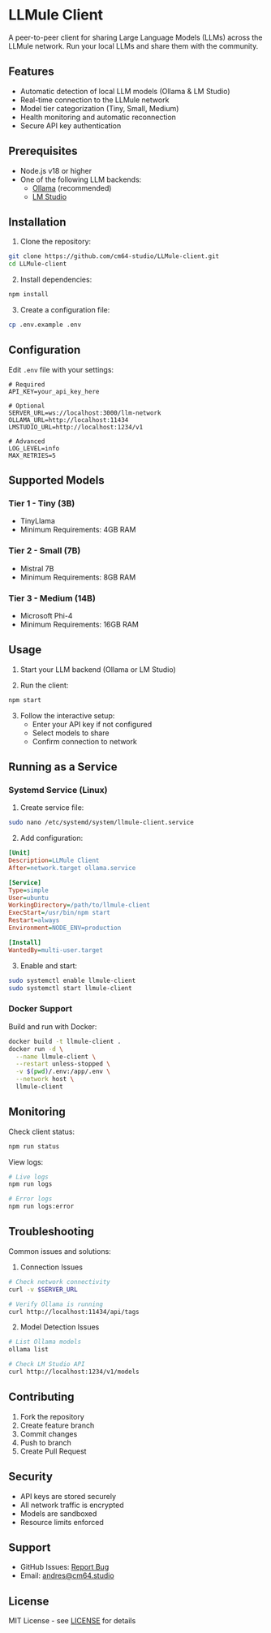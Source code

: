 # LLMule Client

A peer-to-peer client for sharing Large Language Models (LLMs) across the LLMule network. Run your local LLMs and share them with the community.

## Features

- Automatic detection of local LLM models (Ollama & LM Studio)
- Real-time connection to the LLMule network
- Model tier categorization (Tiny, Small, Medium)
- Health monitoring and automatic reconnection
- Secure API key authentication

## Prerequisites

- Node.js v18 or higher
- One of the following LLM backends:
  - [Ollama](https://ollama.ai) (recommended)
  - [LM Studio](https://lmstudio.ai)

## Installation

1. Clone the repository:
```bash
git clone https://github.com/cm64-studio/LLMule-client.git
cd LLMule-client
```

2. Install dependencies:
```bash
npm install
```

3. Create a configuration file:
```bash
cp .env.example .env
```

## Configuration

Edit `.env` file with your settings:

```env
# Required
API_KEY=your_api_key_here

# Optional
SERVER_URL=ws://localhost:3000/llm-network
OLLAMA_URL=http://localhost:11434
LMSTUDIO_URL=http://localhost:1234/v1

# Advanced
LOG_LEVEL=info
MAX_RETRIES=5
```

## Supported Models

### Tier 1 - Tiny (3B)
- TinyLlama
- Minimum Requirements: 4GB RAM

### Tier 2 - Small (7B)
- Mistral 7B
- Minimum Requirements: 8GB RAM

### Tier 3 - Medium (14B)
- Microsoft Phi-4
- Minimum Requirements: 16GB RAM

## Usage

1. Start your LLM backend (Ollama or LM Studio)

2. Run the client:
```bash
npm start
```

3. Follow the interactive setup:
   - Enter your API key if not configured
   - Select models to share
   - Confirm connection to network

## Running as a Service

### Systemd Service (Linux)

1. Create service file:
```bash
sudo nano /etc/systemd/system/llmule-client.service
```

2. Add configuration:
```ini
[Unit]
Description=LLMule Client
After=network.target ollama.service

[Service]
Type=simple
User=ubuntu
WorkingDirectory=/path/to/llmule-client
ExecStart=/usr/bin/npm start
Restart=always
Environment=NODE_ENV=production

[Install]
WantedBy=multi-user.target
```

3. Enable and start:
```bash
sudo systemctl enable llmule-client
sudo systemctl start llmule-client
```

### Docker Support

Build and run with Docker:

```bash
docker build -t llmule-client .
docker run -d \
  --name llmule-client \
  --restart unless-stopped \
  -v $(pwd)/.env:/app/.env \
  --network host \
  llmule-client
```

## Monitoring

Check client status:
```bash
npm run status
```

View logs:
```bash
# Live logs
npm run logs

# Error logs
npm run logs:error
```

## Troubleshooting

Common issues and solutions:

1. Connection Issues
```bash
# Check network connectivity
curl -v $SERVER_URL

# Verify Ollama is running
curl http://localhost:11434/api/tags
```

2. Model Detection Issues
```bash
# List Ollama models
ollama list

# Check LM Studio API
curl http://localhost:1234/v1/models
```

## Contributing

1. Fork the repository
2. Create feature branch
3. Commit changes
4. Push to branch
5. Create Pull Request

## Security

- API keys are stored securely
- All network traffic is encrypted
- Models are sandboxed
- Resource limits enforced

## Support

- GitHub Issues: [Report Bug](https://github.com/cm64-studio/LLMule-client/issues)
- Email: andres@cm64.studio

## License

MIT License - see [LICENSE](LICENSE) for details